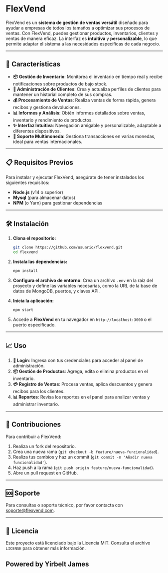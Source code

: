 # FlexVend 

FlexVend es un **sistema de gestión de ventas versátil** diseñado para ayudar a empresas de todos los tamaños a optimizar sus procesos de ventas. Con FlexVend, puedes gestionar productos, inventarios, clientes y ventas de manera eficaz. La interfaz es **intuitiva** y **personalizable**, lo que permite adaptar el sistema a las necesidades específicas de cada negocio.

---

## 🚀 Características

- **📦 Gestión de Inventario**: Monitorea el inventario en tiempo real y recibe notificaciones sobre productos de bajo stock.  
- **👥 Administración de Clientes**: Crea y actualiza perfiles de clientes para mantener un historial completo de sus compras.  
- **💰 Procesamiento de Ventas**: Realiza ventas de forma rápida, genera recibos y gestiona devoluciones.  
- **📊 Informes y Análisis**: Obtén informes detallados sobre ventas, inventario y rendimiento de productos.  
- **✨ Interfaz Intuitiva**: Navegación amigable y personalizable, adaptable a diferentes dispositivos.  
- **💱 Soporte Multimoneda**: Gestiona transacciones en varias monedas, ideal para ventas internacionales.  

---

## 📋 Requisitos Previos

Para instalar y ejecutar FlexVend, asegúrate de tener instalados los siguientes requisitos:

- **Node.js** (v14 o superior)
- **Mysql** (para almacenar datos)
- **NPM** (o Yarn) para gestionar dependencias

---

## 🛠 Instalación

1. **Clona el repositorio:**
   ```bash
   git clone https://github.com/usuario/flexvend.git
   cd flexvend
   ```

2. **Instala las dependencias:**
   ```bash
   npm install
   ```

3. **Configura el archivo de entorno**:
   Crea un archivo `.env` en la raíz del proyecto y define las variables necesarias, como la URL de la base de datos de MongoDB, puertos, y claves API.

4. **Inicia la aplicación:**
   ```bash
   npm start
   ```

5. Accede a **FlexVend** en tu navegador en `http://localhost:3000` o el puerto especificado.

---

## 📈 Uso

1. **🔑 Login**: Ingresa con tus credenciales para acceder al panel de administración.
2. **📦 Gestión de Productos**: Agrega, edita o elimina productos en el inventario.
3. **💳 Registro de Ventas**: Procesa ventas, aplica descuentos y genera recibos para los clientes.
4. **📊 Reportes**: Revisa los reportes en el panel para analizar ventas y administrar inventario.

---

## 🤝 Contribuciones

Para contribuir a FlexVend:

1. Realiza un fork del repositorio.
2. Crea una nueva rama (`git checkout -b feature/nueva-funcionalidad`).
3. Realiza tus cambios y haz un commit (`git commit -m 'Añadir nueva funcionalidad'`).
4. Haz push a la rama (`git push origin feature/nueva-funcionalidad`).
5. Abre un pull request en GitHub.

---

## 🆘 Soporte

Para consultas o soporte técnico, por favor contacta con [soporte@flexvend.com](mailto:soporte@flexvend.com).

---

## 📜 Licencia

Este proyecto está licenciado bajo la Licencia MIT. Consulta el archivo `LICENSE` para obtener más información.


## Powered by Yirbelt James
